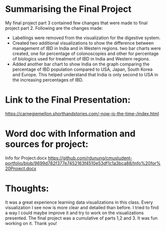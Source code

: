 # Summarising the Final Project
My final project part 3 contained few changes that were made to final project part 2. Following are the changes made:
- Labellings were removed from the visualization for the digestive system. 
- Created two additional visualizations to show the difference between management of IBD in India and in Western regions. 
  two bar charts were created, one for percentage of colonoscopies and other for percentage of biologics used for 
  treatment of IBD in India and Western regions. 
- Added another bar chart to show India on the graph comparing the percentage of IBD population compared to USA, Japan,
  South Korea and Europe. This helped understand that India is only second to USA in the increasing percentages of IBD.
  
# Link to the Final Presentation:
  <https://carnegiemellon.shorthandstories.com/-now-is-the-time-/index.html>
  
# Word doc with Information and sources for project: 
  Info for Project.docx 
  <https://github.com/rdunung/cmustudent-portfolio/blob/9699d782f377e7452163f4510e53df1c1a3bca88/Info%20for%20Project.docx>

# Thoughts:
  It was a great experience learning data visualizations in this class. Every visualization I see now is more clear and 
  detailed than before. I tried to find a way I could maybe improve it and try to work on the visualizations presented. 
  The final project was a cumulative of parts 1,2 and 3. It was fun working on it. Thank you!
